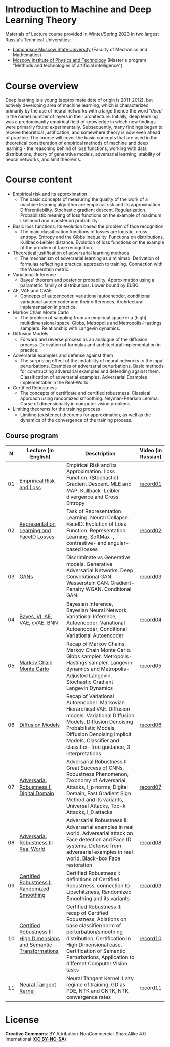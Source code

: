 # Introduction to Machine and Deep Learning Theory
Materials of Lecture course provided in Winter/Spring 2023 in two largest Russia's Technical Universities:
* [Lomonosov Moscow State University](https://www.msu.ru/en/) (Faculty of Mechanics and Mathematics)
* [Moscow Institute of Physics and Technology](https://en.wikipedia.org/wiki/Moscow_Institute_of_Physics_and_Technology) (Master's program "Methods and technologies of artificial intelligence")

# Course overview
Deep learning is a young (approximate date of origin is 2011-2012), but actively developing area of machine learning, which is characterized primarily by the use of neural networks with a large (hence the word “_deep_” in the name) number of layers in their architecture. Initially, deep learning was a predominantly empirical field of knowledge in which new findings were primarily found experimentally. Subsequently, many findings began to receive theoretical justification, and somewhere theory is now even ahead of practice. The course will cover the basic concepts that are used in the theoretical consideration of empirical methods of machine and deep learning - the reasoning behind of loss functions, working with data distributions, theory of generative models, adversarial learning, stability of neural networks, and limit theorems.

# Course content
* Empirical risk and its approximation
  * The basic concepts of measuring the quality of the work of a machine learning algorithm are empirical risk and its approximation. Differentiability. Stochastic gradient descent. Regularization. Probabilistic meaning of loss functions on the example of maximum likelihood and a posteriori probability.
* Basic loss functions. Its evolution based the problem of face recognition
  * The main classification functions of losses are logistic, cross entropy. Entropy and the Gibbs inequality. Functions on distributions. Kullback-Leibler distance. Evolution of loss functions on the example of the problem of face recognition.
* Theoretical justification of adversarial learning methods
  * The mechanism of adversarial learning as a minimax. Derivation of formulas reflecting a practical approach to training. Connection with the Wasserstein metric.
* Variational Inference
  * Bayes' theorem and posterior probability. Approximation using a parametric family of distributions. Lower bound by ELBO.
* AE, VAE and CVAE
  * Concepts of autoencoder, variational autoencoder, conditional variational autoencoder and their differences. Architectural implementation in practice.
* Markov Chain Monte Carlo
  * The problem of sampling from an empirical space in a (high) multidimensional space. Gibbs, Metropolis and Metropolis-Hastings samplers. Relationship with Langevin dynamics.
* Diffusion Models
  * Forward and reverse process as an analogue of the diffusion process. Derivation of formulas and architectural implementation in practice.
* Adversarial examples and defense against them
  * The surprising effect of the instability of neural networks to the input perturbations. Examples of adversarial perturbations. Basic methods for constructing adversarial examples and defending against them. Classification of adversarial examples. Adversarial Examples implementable in the Real-World.
* Certified Robustness
  * The concepts of certificate and certified robustness. Classical approach using randomized smoothing. Neyman-Pearson Lemma. Curse of dimensionality in computer vision problems.
* Limiting theorems for the training process
  * Limiting (existence) theorems for approximation, as well as the dynamics of the convergence of the training process.

## <a name="program" /> Course program
| N        | Lecture (in English)          | Desctription                                            | Video (in Russian)            |
| ------------- | ------------- | -------------                                      | -------------    |        
| 01            | [Emprirical Risk and Loss](/lectures/lecture01-ER_Loss.pdf)    | Empirical Risk and its Approximation. Loss Function. (Stochastic) Gradient Descent. MLE and MAP. Kullback-Leibler divergence and Cross Entropy |  [record01](https://www.youtube.com/watch?v=vBgo_T7V5hE)   |
| 02            | [Representation Learning and FaceID Losses](/lectures/lecture02-ReprLearn_FaceID_Loss.pdf)    | Task of Representation Learning. Neural Collapse. FaceID: Evolution of Loss Function. Representation Learning. SoftMax-, contrastive- and angular-based losses |  [record02](https://www.youtube.com/watch?v=4dwmNbMqcwg)  |
| 03            | [GANs](/lectures/lecture03-GAN.pdf)    | Discriminate vs Generative models. Generative Adversarial Networks. Deep Convolutional GAN. Wasserstein GAN. Gradient-Penalty WGAN. Conditional GAN. |  [record03](https://www.youtube.com/watch?v=qb-4TQIUrzY)  |
| 04            | [Bayes, VI, AE, VAE, cVAE, BNN](/lectures/lecture04-VI_AE_VAE_CVAE.pdf)    | Bayesian Inference, Bayesian Neural Network, Variational Inference, Autoencoder, Variational Autoencoder, Conditional Variational Autoencoder |  [record04](https://www.youtube.com/watch?v=Wf-Hm0SzP5s)  |
| 05            | [Markov Chain Monte Carlo](/lectures/lecture05-MCMC.pdf)    | Recap of Markov Chains. Markov Chain Monte Carlo. Gibbs sampler. Metropolis-Hastings sampler. Langevin dynamics and Metropolis-Adjusted Langevin. Stochastic Gradient Langevin Dynamics |  [record05](https://www.youtube.com/watch?v=FzXEP_JHTgw)  |
| 06            | [Diffusion Models](/lectures/lecture06-Diffusion.pdf)    | Recap of Variational Autoencoder. Markovian Hierarchical VAE. Diffusion models: Variational Diffusion Models, Diffusion Denoising Probabilistic Models, Diffusion Denoising Implicit Models, Classifier and classifier-free guidance, 3 interpretations |  [record06](https://www.youtube.com/watch?v=zeYZfeuvxDk)  |
| 07            | [Adversarial Robustness I: Digital Domain](/lectures/lecture07-AdvRob_I_Digital.pdf)    | Adversarial Robustness I: Great Success of CNNs, Robustness Phenomenon, Taxonomy of Adversarial Attacks, l_p norms, Digital Domain, Fast Gradient Sign Method and its variants, Universal Attacks, Top-k Attacks, l_0 attacks |  [record07](https://www.youtube.com/watch?v=iWjErgoxJuo)  |
| 08            | [Adversarial Robustness II: Real World](/lectures/lecture08-AdvRob_II_Real.pdf)    | Adversarial Robustness II: Adversarial examples in real world, Adversarial attack on Face detection and Face ID systems, Defense from adversarial examples in real world, Black-box Face restoration |  [record08](https://www.youtube.com/watch?v=aQe5a6rLaF8)  |
| 09            | [Certified Robustness I: Randomized Smoothing](/lectures/lecture09-CertRob_I_RS.pdf)    | Certified Robustness I: definitions of Certified Robustness, connection to Lipschitzness, Randomized Smoothing and its variants |  [record09](https://www.youtube.com/watch?v=Rg4OJXQE3K4)  |
| 10            | [Certified Robustness II: High Dimensions and Semantic Transformations](/lectures/lecture10-CertRob_II_HighDim.pdf)    | Certified Robustness II: recap of Certified Robustness, Ablations on base classifier/norm of perturbation/smoothing distribution, Certification in High Dimensional case, Certification of Semantic Perturbations, Application to different Computer Vision tasks |  [record10](https://www.youtube.com/watch?v=kuV1_YFpGo0)  |
| 11            | [Neural Tangent Kernel](/lectures/lecture11-NTK.pdf)    | Neural Tangent Kernel: Lazy regime of training, GD as PDE, NTK and CNTK, NTK convergence rates |  [record11](https://www.youtube.com/watch?v=cN4emH7_EIM)  | 

# License
**Creative Commons**: BY Attribution-NonCommercial-ShareAlike 4.0 International ([**CC BY-NC-SA**](https://creativecommons.org/licenses/by-nc-sa/4.0/legalcode))
